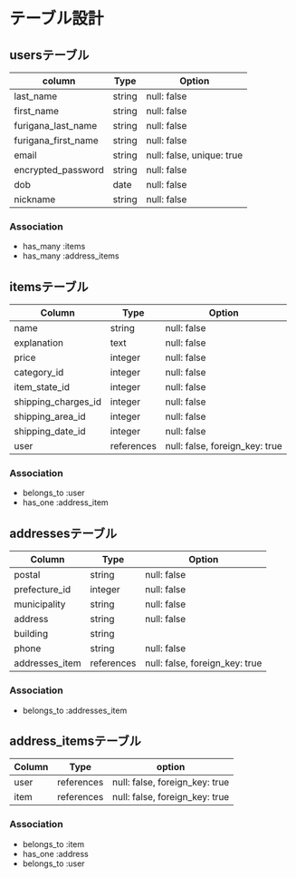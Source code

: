 # テーブル設計

## usersテーブル

| column                  | Type   | Option                    |
| ----------------------- | ------ | ------------------------- |
| last_name               | string | null: false               |
| first_name              | string | null: false               |
| furigana_last_name      | string | null: false               |
| furigana_first_name     | string | null: false               | 
| email                   | string | null: false, unique: true |
| encrypted_password      | string | null: false               |
| dob                     | date   | null: false               |
| nickname                | string | null: false               |

### Association

- has_many :items
- has_many :address_items

## itemsテーブル

| Column              | Type        | Option                         |
| ------------------- | ----------- | ------------------------------ |
| name                | string      | null: false                    |
| explanation         | text        | null: false                    |
| price               | integer     | null: false                    |
| category_id         | integer     | null: false                    |
| item_state_id       | integer     | null: false                    |
| shipping_charges_id | integer     | null: false                    |
| shipping_area_id    | integer     | null: false                    |
| shipping_date_id    | integer     | null: false                    |
| user                | references  | null: false, foreign_key: true |

### Association

- belongs_to :user
- has_one :address_item


## addressesテーブル

| Column              | Type        | Option                         |
| ------------------- | ----------- | ------------------------------ |
| postal              | string      | null: false                    |
| prefecture_id       | integer     | null: false                    |
| municipality        | string      | null: false                    |
| address             | string      | null: false                    |
| building            | string      |                                |
| phone               | string      | null: false                    |
| addresses_item      | references  | null: false, foreign_key: true |

### Association

- belongs_to :addresses_item

## address_itemsテーブル

| Column     | Type       | option                         |
| ---------- | ---------- | ------------------------------ |
| user       | references | null: false, foreign_key: true |
| item       | references | null: false, foreign_key: true |

### Association
- belongs_to :item
- has_one :address
- belongs_to :user